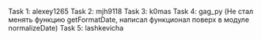 Task 1: alexey1265
Task 2: mjh9118
Task 3: k0mas
Task 4: gag_py (Не стал менять функцию getFormatDate, написал функционал поверх в модуле normalizeDate)
Task 5: lashkevicha

